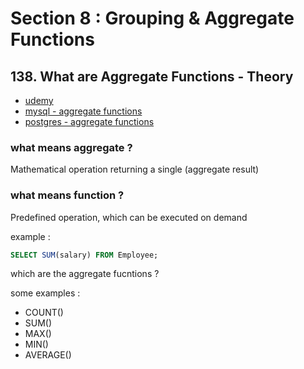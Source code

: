# Section 8 : Grouping & Aggregate Functions

## 138. What are Aggregate Functions - Theory

- [udemy](https://www.udemy.com/course/sql-the-complete-developers-guide-mysql-postgresql/learn/lecture/29223976#overview)
- [mysql - aggregate functions](https://dev.mysql.com/doc/refman/8.0/en/aggregate-functions.html)
- [postgres - aggregate functions](https://www.postgresql.org/docs/current/functions-aggregate.html)

### what means aggregate ?

Mathematical operation returning a single (aggregate result)

### what means function ?

Predefined operation, which can be executed on demand

example :

```sql
SELECT SUM(salary) FROM Employee;
```

which are the aggregate fucntions ?

some examples :

- COUNT()
- SUM()
- MAX()
- MIN()
- AVERAGE()
